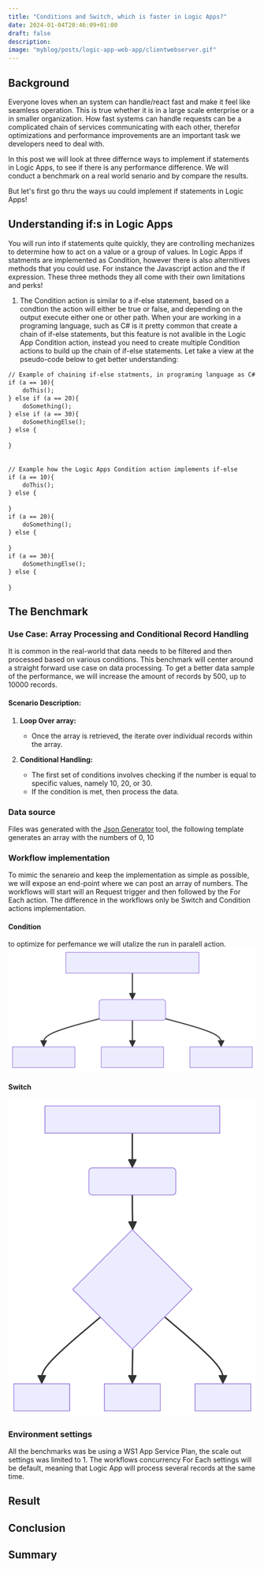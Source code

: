 ```yaml
---
title: "Conditions and Switch, which is faster in Logic Apps?" 
date: 2024-01-04T20:46:09+01:00
draft: false
description: 
image: "myblog/posts/logic-app-web-app/clientwebserver.gif"
---
```


## Background   
Everyone loves when an system can handle/react fast and make it feel like seamless operation. This is true whether it is in a large scale enterprise or a in smaller organization. How fast systems can handle requests can be a complicated chain of services communicating with each other, therefor optimizations and performance improvements are an important task we developers need to deal with.

In this post we will look at three differnce ways to implement if statements in Logic Apps, to see if there is any performance difference. We will conduct a benchmark on a real world senario and by compare the results.

But let's first go thru the ways uu could implement if statements in Logic Apps!

## Understanding if:s in Logic Apps
You will run into if statements quite quickly, they are controlling mechanizes to determine how to act on a value or a group of values. In Logic Apps if statments are implemented as Condition, however there is also alternitives methods that you could use. For instance the Javascript action and the if expression. These three methods they all come with their own limitations and perks! 
1. The Condition action is similar to a if-else statement, based on a condtion the action will either be true or false, and depending on the output execute either one or other path. When your are working in a programing language, such as C# is it pretty common that create a chain of if-else statements, but this feature is not avalible in the Logic App Condition action, instead you need to create multiple Condition actions to build up the chain of if-else statements. Let take a view at the pseudo-code below to get better understanding:

```
// Example of chaining if-else statments, in programing language as C#
if (a == 10){
    doThis();
} else if (a == 20){
    doSomething();
} else if (a == 30){
    doSomethingElse();
} else {

}


// Example how the Logic Apps Condition action implements if-else
if (a == 10){
    doThis();
} else {

}
if (a == 20){
    doSomething();
} else {

}
if (a == 30){
    doSomethingElse();
} else {

}
```

## The Benchmark
### Use Case: Array Processing and Conditional Record Handling

It is common in the real-world that data needs to be filtered and then processed based on various conditions. This benchmark will center around a straight forward use case on data processing. To get a better data sample of the performance, we will increase the amount of records by 500, up to 10000 records. 

#### Scenario Description:
1. **Loop Over array:**

   - Once the array is retrieved, the iterate over individual records within the array.

2. **Conditional Handling:**
   - The first set of conditions involves checking if the number is equal to specific values, namely 10, 20, or 30.
   - If the condition is met, then process the data.

### Data source
Files was generated with the <a href="https://json-generator.com/" target="_blank" rel="noopener noreferrer">Json Generator</a> tool, the following template generates an array with the numbers of 0, 10

### Workflow implementation
To mimic the senareio and keep the implementation as simple as possible, we will expose an end-point where we can post an array of numbers. The workflows will start will an Request trigger and then followed by the For Each action. The difference in the workflows only be Switch and Condition actions implementation.
#### Condition
to optimize for perfemance we will utalize the run in paralell action.
![Workflow-switch](workflow-condition.svg)
#### Switch
![Workflow-switch](workflow-switch.svg)
### Environment settings
All the benchmarks was be using a WS1 App Service Plan, the scale out settings was limited to 1. 
The workflows concurrency For Each settings will be default, meaning that Logic App will process several records at the same time. 

## Result

## Conclusion

## Summary
